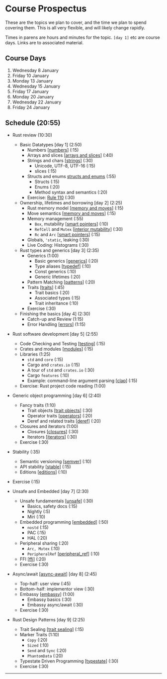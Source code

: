 # Course Prospectus

These are the topics we plan to cover, and the time we plan
to spend covering them. This is all very flexible, and will
likely change rapidly.

Times in parens are hours and minutes for the topic. `[day
1]` etc are course days. Links are to associated material.

## Course Days

1. Wednesday 8 January
2. Friday 10 January
3. Monday 13 January
4. Wednesday 15 January
5. Friday 17 January
6. Monday 20 January
7. Wednesday 22 January
8. Friday 24 January

## Schedule (20:55)

* Rust review (10:30)
  * Basic Datatypes [day 1] (2:50)
    * Numbers [[numbers]] (:15)
    * Arrays and slices [[arrays and slices]] (:40)
    * Strings and chars [[strings]] (:30)
      * Unicode, UTF-8, UTF-16 (:15)
      * slices (:15)
    * Structs and enums [structs and enums] (:55)
      * Structs (:15)
      * Enums (:20)
      * Method syntax and semantics (:20)
    * Exercise: [Rule 110] (:30)
  * Ownership, lifetimes and borrowing [day 2] (2:25)
    * Rust memory model [[memory and moves]] (:15)
    * Move semantics [[memory and moves]] (:15)
    * Memory management (:55)
      * `Box`, mutability [[smart pointers]] (:10)
      * `RefCell` and `Mutex` [[interior mutability]] (:30)
      * `Rc` and `Arc` [[smart pointers]] (:15)
    * Globals, `'static`, leaking (:30)
    * Live Coding: Histograms (:30)
  * Rust types and generics [day 3] (2:35)
    * Generics (1:00)
      * Basic generics [[generics]] (:20)
      * Type aliases [[typedef]] (:10)
      * Const generics (:10)
      * Generic lifetimes (:20)
    * Pattern Matching [[patterns]] (:20)
    * Traits [[traits]] (:45)
      * Trait basics (:20)
      * Associated types (:15)
      * Trait inheritance (:10)
    * Exercise (:30)
  * Finishing the basics [day 4] (2:30)
    * Catch-up and Review (1:15)
    * Error Handling [[errors]] (1:15)

* Rust software development [day 5] (2:55)
  * Code Checking and Testing [[testing]] (:15)
  * Crates and modules [[modules]] (:15)
  * Libraries (1:25)
    * `std` and `core` (:15)
    * Cargo and `crates.io` (:15)
    * A tour of `std` and `crates.io` (:30)
    * Cargo `features` (:10)
    * Example: command-line argument parsing [[clap]] (:15)
  * Exercise: Rust project code reading (1:00)

* Generic object programming [day 6] (2:40)
  * Fancy traits (1:10)
    * Trait objects [[trait objects]] (:30)
    * Operator traits [[operators]] (:20)
    * Deref and related traits [[deref]] (:20)
  * Closures and iterators (1:00)
    * Closures [[closures]] (:30)
    * Iterators [[iterators]] (:30)
  * Exercise (:30)
* Stability (:35)
  * Semantic versioning [[semver]] (:10)
  * API stability [[stable]] (:15)
  * Editions [[editions]] (:10)
* Exercise (:15)

* Unsafe and Embedded [day 7] (2:30)
  * Unsafe fundamentals [[unsafe]] (:30)
    * Basics, safety docs (:15)
    * Nightly (:5)
    * Miri (:10)
  * Embedded programming [[embedded]] (:50)
    * `nostd` (:15)
    * PAC (:15)
    * HAL (:20)
  * Peripheral sharing (:20)
    * `Arc, Mutex` (:10)
    * `PeripheralRef` [[peripheral_ref]] (:10)
  * FFI [[ffi]] (:20)
  * Exercise (:30)

* Async/await [[async-await]] [day 8] (2:45)
  * Top-half: user view (:45)
  * Bottom-half: implementor view (:30)
  * Embassy [[embassy]] (1:00)
    * Embassy basics (:30)
    * Embassy async/await (:30)
  * Exercise (:30)

* Rust Design Patterns [day 9] (2:25)
  * Trait Sealing [[trait sealing]] (:15)
  * Marker Traits (1:10)
    * `Copy` (:20)
    * `Sized` (:10)
    * `Send` and `Sync` (:20)
    * `PhantomData` (:20)
  * Typestate Driven Programming [[typestate]] (:30)
  * Exercise (:30)

---

[numbers]: https://github.com/trifectatechfoundation/teach-rs/blob/main/content/mods/A-foundations/topics/basic-syntax/slides.md
[strings]: https://github.com/pdx-cs-rust/rust-course-notes/blob/main/02-basics/02-4-strings.md
[arrays and slices]: https://github.com/pdx-cs-rust/rust-course-notes/blob/main/02-basics/02-3-aggtypes.md
[structs and enums]: https://github.com/trifectatechfoundation/teach-rs/blob/main/content/mods/A-foundations/topics/composite-types/slides.md
[memory and moves]: https://github.com/trifectatechfoundation/teach-rs/blob/main/content/mods/A-foundations/topics/move-semantics/slides.md
[interior mutability]: https://google.github.io/comprehensive-rust/borrowing/interior-mutability.html
[smart pointers]: https://google.github.io/comprehensive-rust/smart-pointers.html
[generics]: https://github.com/pdx-cs-rust/rust-course-notes/blob/main/old/04-4-generics.md
[typedef]: https://google.github.io/comprehensive-rust/user-defined-types/aliases.html
[patterns]: https://google.github.io/comprehensive-rust/pattern-matching.html
[traits]: https://google.github.io/comprehensive-rust/methods-and-traits/traits.html
[trait objects]: https://github.com/trifectatechfoundation/teach-rs/blob/main/content/mods/A-foundations/topics/trait-objects/slides.md
[operators]: https://github.com/pdx-cs-rust/rust-course-notes/blob/main/old/05-2-op-traits.md
[deref]: https://github.com/pdx-cs-rust/rust-course-notes/blob/main/old/05-4-share-traits.md
[closures]: https://github.com/pdx-cs-rust/rust-course-notes/blob/main/old/06-1-closures.md
[iterators]: https://google.github.io/comprehensive-rust/iterators
[errors]: https://google.github.io/comprehensive-rust/error-handling
[testing]: https://github.com/trifectatechfoundation/teach-rs/blob/main/content/mods/B-crate-engineering/topics/testing/slides.md
[modules]: https://google.github.io/comprehensive-rust/modules
[clap]: https://docs.rs/clap/latest/clap/_derive/_tutorial/chapter_0/index.html
[semver]: https://doc.rust-lang.org/cargo/reference/semver.html
[stable]: https://rust-lang.github.io/api-guidelines/necessities.html#c-stable
[editions]: https://doc.rust-lang.org/edition-guide/
[unsafe]: https://google.github.io/comprehensive-rust/unsafe-rust
[embedded]: https://rust-embedded.github.io/discovery-mb2
[peripheral_ref]: https://docs.embassy.dev/embassy-stm32/git/stm32f102rb/struct.PeripheralRef.html
[ffi]: https://github.com/trifectatechfoundation/teach-rs/blob/main/content/mods/E-rust-for-systems/topics/ffi/slides.md
[async-await]: https://github.com/trifectatechfoundation/teach-rs/tree/main/content/mods/C-multitasking
[embassy]: https://embassy.dev/book/
[trait sealing]: https://predr.ag/blog/definitive-guide-to-sealed-traits-in-rust/
[typestate]: https://cliffle.com/blog/rust-typestate/
[Rule 110]: https://github.com/MasseyRustTraining/rule-110
